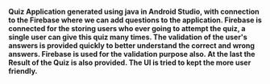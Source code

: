 **Quiz Application generated using java in Android Studio, with connection to the Firebase where we can add questions to the application. 
Firebase is connected for the storing users who ever going to attempt the quiz, a single user can give this quiz many times. 
The validation of the user's answers is provided quickly to better understand the correct and wrong answers. 
Firebase is used for the validation purpose also. 
At the last the Result of the Quiz is also provided. The UI is tried to kept the more user friendly.**
